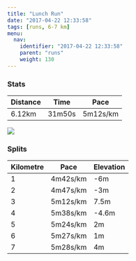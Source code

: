 ```yaml
---
title: "Lunch Run"
date: "2017-04-22 12:33:58"
tags: [runs, 6-7 km]
menu:
  nav:
    identifier: "2017-04-22 12:33:58"
    parent: "runs"
    weight: 130
---
```


### Stats

| Distance | Time | Pace |
|----------|------|------|
|6.12km|31m50s|5m12s/km|

<img src='https://maps.googleapis.com/maps/api/staticmap?maptype=roadmap&path=enc:ywjeI~dvLiMk@yC~GrCvToBnKbAtBa@dChBp@eAnBxCnNKlE|LhLOrMnGjQxIfFpOd[dEpRxDz^kFoa@aIa[aKgPgD[iE}EgDaMgAmOkFiBmAwCyF_[fAkD_Bk@t@sDBoa@&key=AIzaSyAfqMeaZ1CCJFGP5cWud__oZnT_Pybg-1M&size=800x800&markers=color:yellow|label:S|53.47213,-2.24864&markers=color:green|label:F|53.47455999999999,-2.250059999999999'>

### Splits

| Kilometre | Pace | Elevation |
|------|------|-----------|
|1|4m42s/km|-6m|
|2|4m47s/km|-3m|
|3|5m12s/km|7.5m|
|4|5m38s/km|-4.6m|
|5|5m24s/km|2m|
|6|5m27s/km|1m|
|7|5m28s/km|4m|
